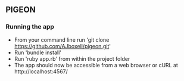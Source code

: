 ## PIGEON

### Running the app

- From your command line run 'git clone https://github.com/AJboxell/pigeon.git'
- Run 'bundle install'
- Run 'ruby app.rb' from within the project folder
- The app should now be accessible from a web browser or cURL at http://localhost:4567/
